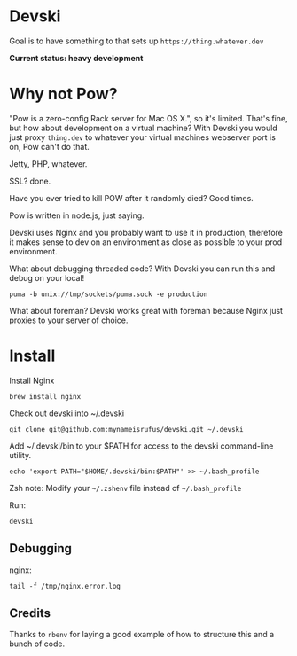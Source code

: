 # Devski

Goal is to have something to that sets up `https://thing.whatever.dev`

__Current status: heavy development__

# Why not Pow?

"Pow is a zero-config Rack server for Mac OS X.", so it's limited. That's fine,
but how about development on a virtual machine? With Devski you would just proxy
`thing.dev` to whatever your virtual machines webserver port is on, Pow can't do
that.

Jetty, PHP, whatever.

SSL? done.

Have you ever tried to kill POW after it randomly died? Good times.

Pow is written in node.js, just saying.

Devski uses Nginx and you probably want to use it in production, therefore it
makes sense to dev on an environment as close as possible to your prod
environment.

What about debugging threaded code? With Devski you can run this and debug on
your local!

```shell
puma -b unix://tmp/sockets/puma.sock -e production
```

What about foreman? Devski works great with foreman because Nginx just proxies
to your server of choice.

# Install

Install Nginx

```shell
brew install nginx
```

Check out devski into ~/.devski

```shell
git clone git@github.com:mynameisrufus/devski.git ~/.devski
```

Add ~/.devski/bin to your $PATH for access to the devski command-line utility.

```shell
echo 'export PATH="$HOME/.devski/bin:$PATH"' >> ~/.bash_profile
```

Zsh note: Modify your `~/.zshenv` file instead of `~/.bash_profile`

Run:

```shell
devski
```

## Debugging

nginx:

``` 
tail -f /tmp/nginx.error.log
```

## Credits

Thanks to `rbenv` for laying a good example of how to structure this and a bunch
of code.

